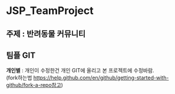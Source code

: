 # JSP_TeamProject

주제 : 반려동물 커뮤니티
--------------------

## 팀플 GIT
**개인별** : 개인이 수정한건 개인 GIT에 올리고 본 프로젝트에 수정바람.<br>(fork하는법 https://help.github.com/en/github/getting-started-with-github/fork-a-repo참고)
